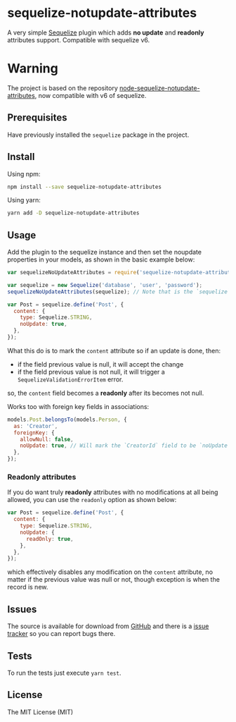 # sequelize-notupdate-attributes

A very simple [Sequelize](https://github.com/sequelize/sequelize) plugin which adds **no update** and **readonly** attributes support. Compatible with sequelize v6.

# Warning

The project is based on the repository [node-sequelize-notupdate-attributes](https://github.com/diosney/node-sequelize-notupdate-attributes), now compatible with v6 of sequelize.

## Prerequisites

Have previously installed the `sequelize` package in the project.

## Install

Using npm:

```sh
npm install --save sequelize-notupdate-attributes
```

Using yarn:

```sh
yarn add -D sequelize-notupdate-attributes
```

## Usage

Add the plugin to the sequelize instance and then set the noupdate
properties in your models, as shown in the basic example below:

```js
var sequelizeNoUpdateAttributes = require('sequelize-notupdate-attributes');

var sequelize = new Sequelize('database', 'user', 'password');
sequelizeNoUpdateAttributes(sequelize); // Note that is the `sequelize` instance the passed reference.

var Post = sequelize.define('Post', {
  content: {
    type: Sequelize.STRING,
    noUpdate: true,
  },
});
```

What this do is to mark the `content` attribute so if an update is done, then:

- if the field previous value is null, it will accept the change
- if the field previous value is not null, it will trigger a `SequelizeValidationErrorItem` error.

so, the `content` field becomes a **readonly** after its becomes not null.

Works too with foreign key fields in associations:

```js
models.Post.belongsTo(models.Person, {
  as: 'Creator',
  foreignKey: {
    allowNull: false,
    noUpdate: true, // Will mark the `CreatorId` field to be `noUpdate`d.
  },
});
```

### Readonly attributes

If you do want truly **readonly** attributes with no modifications at all
being allowed, you can use the `readonly` option as shown below:

```js
var Post = sequelize.define('Post', {
  content: {
    type: Sequelize.STRING,
    noUpdate: {
      readOnly: true,
    },
  },
});
```

which effectively disables any modification on the `content` attribute,
no matter if the previous value was null or not, though exception is
when the record is new.

## Issues

The source is available for download from [GitHub](https://github.com/daviddossantos/sequelize-notupdate-attributes)
and there is a [issue tracker](https://github.com/daviddossantos/sequelize-notupdate-attributes/issues) so you can report bugs there.

## Tests

To run the tests just execute `yarn test`.

## License

The MIT License (MIT)
